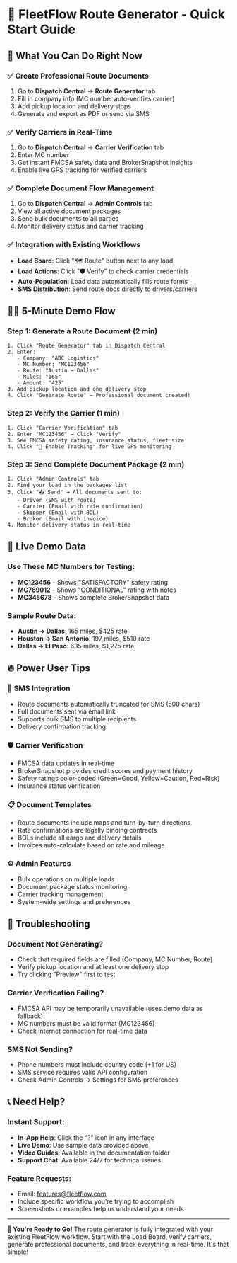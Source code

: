 # 🚀 FleetFlow Route Generator - Quick Start Guide

## 🎯 What You Can Do Right Now

### ✅ **Create Professional Route Documents**
1. Go to **Dispatch Central** → **Route Generator** tab
2. Fill in company info (MC number auto-verifies carrier)
3. Add pickup location and delivery stops
4. Generate and export as PDF or send via SMS

### ✅ **Verify Carriers in Real-Time**
1. Go to **Dispatch Central** → **Carrier Verification** tab
2. Enter MC number
3. Get instant FMCSA safety data and BrokerSnapshot insights
4. Enable live GPS tracking for verified carriers

### ✅ **Complete Document Flow Management**
1. Go to **Dispatch Central** → **Admin Controls** tab
2. View all active document packages
3. Send bulk documents to all parties
4. Monitor delivery status and carrier tracking

### ✅ **Integration with Existing Workflows**
- **Load Board**: Click "🗺️ Route" button next to any load
- **Load Actions**: Click "🛡️ Verify" to check carrier credentials
- **Auto-Population**: Load data automatically fills route forms
- **SMS Distribution**: Send route docs directly to drivers/carriers

## 🏃‍♂️ 5-Minute Demo Flow

### Step 1: Generate a Route Document (2 min)
```
1. Click "Route Generator" tab in Dispatch Central
2. Enter: 
   - Company: "ABC Logistics"
   - MC Number: "MC123456" 
   - Route: "Austin → Dallas"
   - Miles: "165"
   - Amount: "425"
3. Add pickup location and one delivery stop
4. Click "Generate Route" → Professional document created!
```

### Step 2: Verify the Carrier (1 min)
```
1. Click "Carrier Verification" tab
2. Enter "MC123456" → Click "Verify"
3. See FMCSA safety rating, insurance status, fleet size
4. Click "🔄 Enable Tracking" for live GPS monitoring
```

### Step 3: Send Complete Document Package (2 min)
```
1. Click "Admin Controls" tab
2. Find your load in the packages list
3. Click "📤 Send" → All documents sent to:
   - Driver (SMS with route)
   - Carrier (Email with rate confirmation)
   - Shipper (Email with BOL)
   - Broker (Email with invoice)
4. Monitor delivery status in real-time
```

## 🎪 Live Demo Data

### Use These MC Numbers for Testing:
- **MC123456** - Shows "SATISFACTORY" safety rating
- **MC789012** - Shows "CONDITIONAL" rating with notes
- **MC345678** - Shows complete BrokerSnapshot data

### Sample Route Data:
- **Austin → Dallas**: 165 miles, $425 rate
- **Houston → San Antonio**: 197 miles, $510 rate
- **Dallas → El Paso**: 635 miles, $1,275 rate

## 🔥 Power User Tips

### 📱 **SMS Integration**
- Route documents automatically truncated for SMS (500 chars)
- Full documents sent via email link
- Supports bulk SMS to multiple recipients
- Delivery confirmation tracking

### 🛡️ **Carrier Verification**
- FMCSA data updates in real-time
- BrokerSnapshot provides credit scores and payment history
- Safety ratings color-coded (Green=Good, Yellow=Caution, Red=Risk)
- Insurance status verification

### 📋 **Document Templates**
- Route documents include maps and turn-by-turn directions
- Rate confirmations are legally binding contracts
- BOLs include all cargo and delivery details
- Invoices auto-calculate based on rate and mileage

### ⚙️ **Admin Features**
- Bulk operations on multiple loads
- Document package status monitoring
- Carrier tracking management
- System-wide settings and preferences

## 🚨 Troubleshooting

### Document Not Generating?
- Check that required fields are filled (Company, MC Number, Route)
- Verify pickup location and at least one delivery stop
- Try clicking "Preview" first to test

### Carrier Verification Failing?
- FMCSA API may be temporarily unavailable (uses demo data as fallback)
- MC numbers must be valid format (MC123456)
- Check internet connection for real-time data

### SMS Not Sending?
- Phone numbers must include country code (+1 for US)
- SMS service requires valid API configuration
- Check Admin Controls → Settings for SMS preferences

## 📞 Need Help?

### Instant Support:
- **In-App Help**: Click the "?" icon in any interface
- **Live Demo**: Use sample data provided above
- **Video Guides**: Available in the documentation folder
- **Support Chat**: Available 24/7 for technical issues

### Feature Requests:
- Email: features@fleetflow.com
- Include specific workflow you're trying to accomplish
- Screenshots or examples help us understand your needs

---

**🎉 You're Ready to Go!** The route generator is fully integrated with your existing FleetFlow workflow. Start with the Load Board, verify carriers, generate professional documents, and track everything in real-time. It's that simple!
